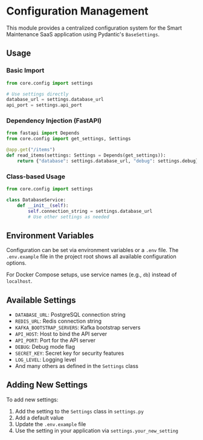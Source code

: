 # Configuration Management

This module provides a centralized configuration system for the Smart Maintenance SaaS application using Pydantic's `BaseSettings`.

## Usage

### Basic Import

```python
from core.config import settings

# Use settings directly
database_url = settings.database_url
api_port = settings.api_port
```

### Dependency Injection (FastAPI)

```python
from fastapi import Depends
from core.config import get_settings, Settings

@app.get("/items")
def read_items(settings: Settings = Depends(get_settings)):
    return {"database": settings.database_url, "debug": settings.debug}
```

### Class-based Usage

```python
from core.config import settings

class DatabaseService:
    def __init__(self):
        self.connection_string = settings.database_url
        # Use other settings as needed
```

## Environment Variables

Configuration can be set via environment variables or a `.env` file. The `.env.example` file in the project root shows all available configuration options.

For Docker Compose setups, use service names (e.g., `db`) instead of `localhost`.

## Available Settings

- `DATABASE_URL`: PostgreSQL connection string
- `REDIS_URL`: Redis connection string
- `KAFKA_BOOTSTRAP_SERVERS`: Kafka bootstrap servers
- `API_HOST`: Host to bind the API server
- `API_PORT`: Port for the API server
- `DEBUG`: Debug mode flag
- `SECRET_KEY`: Secret key for security features
- `LOG_LEVEL`: Logging level
- And many others as defined in the `Settings` class

## Adding New Settings

To add new settings:

1. Add the setting to the `Settings` class in `settings.py`
2. Add a default value
3. Update the `.env.example` file
4. Use the setting in your application via `settings.your_new_setting`
